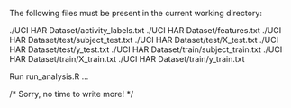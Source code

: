 The following files must be present in the current working directory:

./UCI HAR Dataset/activity_labels.txt
./UCI HAR Dataset/features.txt
./UCI HAR Dataset/test/subject_test.txt
./UCI HAR Dataset/test/X_test.txt
./UCI HAR Dataset/test/y_test.txt
./UCI HAR Dataset/train/subject_train.txt
./UCI HAR Dataset/train/X_train.txt
./UCI HAR Dataset/train/y_train.txt

Run run_analysis.R ...

/* Sorry, no time to write more! */
